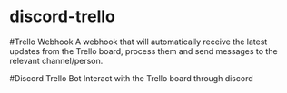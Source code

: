 # discord-trello

#Trello Webhook
A webhook that will automatically receive the latest updates from the Trello board, process them and send messages to the relevant channel/person.

#Discord Trello Bot
Interact with the Trello board through discord


